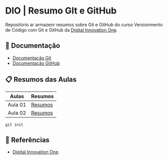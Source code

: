 
# DIO | Resumo GIt e GitHub

Repositório ar armazenr resumos sobre Git e GitHub do curso Versionmento de Código com Git e GitHub da [Digital Innovation One](https:/www.dio.me/).

## 📄 Documentação
- [Documentação Git](https://git-scm.com/doc)
- [Documentação GitHub](https://docs.github.com/)

## 📋 Resumos das Aulas

| Aulas | Resumos |
|-------|---------|
| Aula 01 | [Resumos]() |
| Aula 02 | [Resumos]() |

```
git init
```

## 🔎 Referências
- [Digital Innovation One]().
